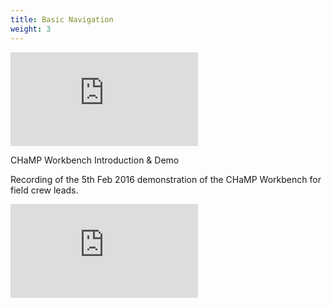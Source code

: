 ```yaml
---
title: Basic Navigation
weight: 3
---
```


<div class="flex-video">
<iframe src="https://www.youtube.com/embed/xFdFZnuSiWc" frameborder="0" allowfullscreen></iframe>
</div>

CHaMP Workbench Introduction & Demo

Recording of the 5th Feb 2016 demonstration of the CHaMP Workbench for field crew leads.

<div class="flex-video">
<iframe src="https://www.youtube.com/embed/9ocXMfrf77U" frameborder="0" allowfullscreen></iframe>
</div>
